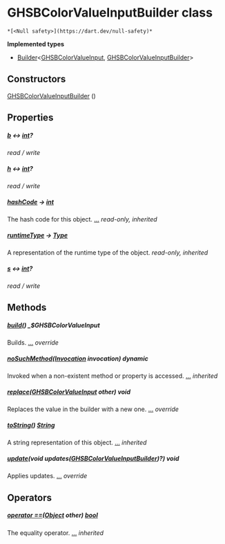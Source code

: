 


# GHSBColorValueInputBuilder class






    *[<Null safety>](https://dart.dev/null-safety)*






**Implemented types**

- [Builder](https://pub.dev/documentation/built_value/8.2.0/built_value/Builder-class.html)&lt;[GHSBColorValueInput](../third_party_yonomi_graphql_schema_schema.docs.schema.gql/GHSBColorValueInput-class.md), [GHSBColorValueInputBuilder](../third_party_yonomi_graphql_schema_schema.docs.schema.gql/GHSBColorValueInputBuilder-class.md)>





## Constructors

[GHSBColorValueInputBuilder](../third_party_yonomi_graphql_schema_schema.docs.schema.gql/GHSBColorValueInputBuilder/GHSBColorValueInputBuilder.md) ()




## Properties

##### [b](../third_party_yonomi_graphql_schema_schema.docs.schema.gql/GHSBColorValueInputBuilder/b.md) &#8596; [int](https://api.flutter.dev/flutter/dart-core/int-class.html)?




_read / write_



##### [h](../third_party_yonomi_graphql_schema_schema.docs.schema.gql/GHSBColorValueInputBuilder/h.md) &#8596; [int](https://api.flutter.dev/flutter/dart-core/int-class.html)?




_read / write_



##### [hashCode](https://api.flutter.dev/flutter/dart-core/Object/hashCode.html) &#8594; [int](https://api.flutter.dev/flutter/dart-core/int-class.html)



The hash code for this object. [...](https://api.flutter.dev/flutter/dart-core/Object/hashCode.html)
_read-only, inherited_



##### [runtimeType](https://api.flutter.dev/flutter/dart-core/Object/runtimeType.html) &#8594; [Type](https://api.flutter.dev/flutter/dart-core/Type-class.html)



A representation of the runtime type of the object.
_read-only, inherited_



##### [s](../third_party_yonomi_graphql_schema_schema.docs.schema.gql/GHSBColorValueInputBuilder/s.md) &#8596; [int](https://api.flutter.dev/flutter/dart-core/int-class.html)?




_read / write_




## Methods

##### [build](../third_party_yonomi_graphql_schema_schema.docs.schema.gql/GHSBColorValueInputBuilder/build.md)() _$GHSBColorValueInput



Builds. [...](../third_party_yonomi_graphql_schema_schema.docs.schema.gql/GHSBColorValueInputBuilder/build.md)
_override_



##### [noSuchMethod](https://api.flutter.dev/flutter/dart-core/Object/noSuchMethod.html)([Invocation](https://api.flutter.dev/flutter/dart-core/Invocation-class.html) invocation) dynamic



Invoked when a non-existent method or property is accessed. [...](https://api.flutter.dev/flutter/dart-core/Object/noSuchMethod.html)
_inherited_



##### [replace](../third_party_yonomi_graphql_schema_schema.docs.schema.gql/GHSBColorValueInputBuilder/replace.md)([GHSBColorValueInput](../third_party_yonomi_graphql_schema_schema.docs.schema.gql/GHSBColorValueInput-class.md) other) void



Replaces the value in the builder with a new one. [...](../third_party_yonomi_graphql_schema_schema.docs.schema.gql/GHSBColorValueInputBuilder/replace.md)
_override_



##### [toString](https://api.flutter.dev/flutter/dart-core/Object/toString.html)() [String](https://api.flutter.dev/flutter/dart-core/String-class.html)



A string representation of this object. [...](https://api.flutter.dev/flutter/dart-core/Object/toString.html)
_inherited_



##### [update](../third_party_yonomi_graphql_schema_schema.docs.schema.gql/GHSBColorValueInputBuilder/update.md)(void updates([GHSBColorValueInputBuilder](../third_party_yonomi_graphql_schema_schema.docs.schema.gql/GHSBColorValueInputBuilder-class.md))?) void



Applies updates. [...](../third_party_yonomi_graphql_schema_schema.docs.schema.gql/GHSBColorValueInputBuilder/update.md)
_override_




## Operators

##### [operator ==](https://api.flutter.dev/flutter/dart-core/Object/operator_equals.html)([Object](https://api.flutter.dev/flutter/dart-core/Object-class.html) other) [bool](https://api.flutter.dev/flutter/dart-core/bool-class.html)



The equality operator. [...](https://api.flutter.dev/flutter/dart-core/Object/operator_equals.html)
_inherited_











